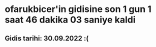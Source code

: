 # ofarukbicer'in gidisine son 1 gun 1 saat 46 dakika 03 saniye kaldi

## Gidis tarihi: 30.09.2022 :(